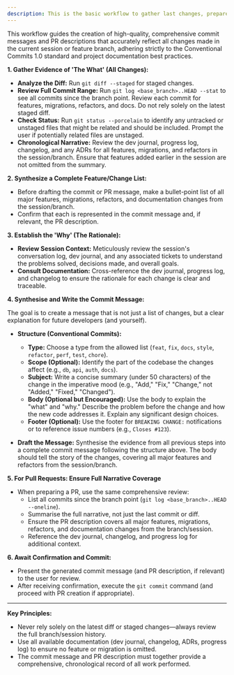 ```yaml
---
description: This is the basic workflow to gather last changes, prepare a relevant commit message and commit the staged code changes
---
```


This workflow guides the creation of high-quality, comprehensive commit messages and PR descriptions that accurately reflect all changes made in the current session or feature branch, adhering strictly to the Conventional Commits 1.0 standard and project documentation best practices.

**1. Gather Evidence of 'The What' (All Changes):**

* **Analyze the Diff:** Run `git diff --staged` for staged changes.
* **Review Full Commit Range:** Run `git log <base_branch>..HEAD --stat` to see all commits since the branch point. Review each commit for features, migrations, refactors, and docs. Do not rely solely on the latest staged diff.
* **Check Status:** Run `git status --porcelain` to identify any untracked or unstaged files that might be related and should be included. Prompt the user if potentially related files are unstaged.
* **Chronological Narrative:** Review the dev journal, progress log, changelog, and any ADRs for all features, migrations, and refactors in the session/branch. Ensure that features added earlier in the session are not omitted from the summary.

**2. Synthesize a Complete Feature/Change List:**

* Before drafting the commit or PR message, make a bullet-point list of all major features, migrations, refactors, and documentation changes from the session/branch.
* Confirm that each is represented in the commit message and, if relevant, the PR description.

**3. Establish the 'Why' (The Rationale):**

* **Review Session Context:** Meticulously review the session's conversation log, dev journal, and any associated tickets to understand the problems solved, decisions made, and overall goals.
* **Consult Documentation:** Cross-reference the dev journal, progress log, and changelog to ensure the rationale for each change is clear and traceable.

**4. Synthesise and Write the Commit Message:**

The goal is to create a message that is not just a list of changes, but a clear explanation for future developers (and yourself).

* **Structure (Conventional Commits):**
  * **Type:** Choose a type from the allowed list (`feat`, `fix`, `docs`, `style`, `refactor`, `perf`, `test`, `chore`).
  * **Scope (Optional):** Identify the part of the codebase the changes affect (e.g., `db`, `api`, `auth`, `docs`).
  * **Subject:** Write a concise summary (under 50 characters) of the change in the imperative mood (e.g., "Add," "Fix," "Change," not "Added," "Fixed," "Changed").
  * **Body (Optional but Encouraged):** Use the body to explain the "what" and "why." Describe the problem before the change and how the new code addresses it. Explain any significant design choices.
  * **Footer (Optional):** Use the footer for `BREAKING CHANGE:` notifications or to reference issue numbers (e.g., `Closes #123`).

* **Draft the Message:** Synthesise the evidence from all previous steps into a complete commit message following the structure above. The body should tell the story of the changes, covering all major features and refactors from the session/branch.

**5. For Pull Requests: Ensure Full Narrative Coverage**

* When preparing a PR, use the same comprehensive review:
  * List all commits since the branch point (`git log <base_branch>..HEAD --oneline`).
  * Summarise the full narrative, not just the last commit or diff.
  * Ensure the PR description covers all major features, migrations, refactors, and documentation changes from the branch/session.
  * Reference the dev journal, changelog, and progress log for additional context.

**6. Await Confirmation and Commit:**

* Present the generated commit message (and PR description, if relevant) to the user for review.
* After receiving confirmation, execute the `git commit` command (and proceed with PR creation if appropriate).

---

**Key Principles:**
- Never rely solely on the latest diff or staged changes—always review the full branch/session history.
- Use all available documentation (dev journal, changelog, ADRs, progress log) to ensure no feature or migration is omitted.
- The commit message and PR description must together provide a comprehensive, chronological record of all work performed.